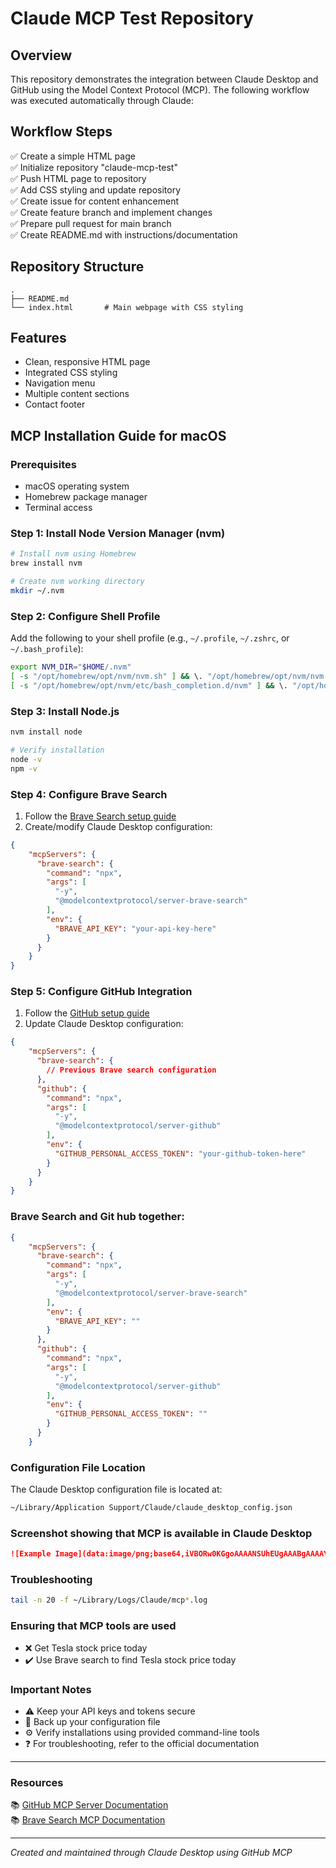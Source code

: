 # Claude MCP Test Repository

## Overview
This repository demonstrates the integration between Claude Desktop and GitHub using the Model Context Protocol (MCP). The following workflow was executed automatically through Claude:

## Workflow Steps
✅ Create a simple HTML page  
✅ Initialize repository "claude-mcp-test"  
✅ Push HTML page to repository  
✅ Add CSS styling and update repository  
✅ Create issue for content enhancement  
✅ Create feature branch and implement changes  
✅ Prepare pull request for main branch  
✅ Create README.md with instructions/documentation  

## Repository Structure
```
.
├── README.md
└── index.html       # Main webpage with CSS styling
```

## Features
- Clean, responsive HTML page
- Integrated CSS styling
- Navigation menu
- Multiple content sections
- Contact footer

## MCP Installation Guide for macOS

### Prerequisites
- macOS operating system
- Homebrew package manager
- Terminal access

### Step 1: Install Node Version Manager (nvm)
```bash
# Install nvm using Homebrew
brew install nvm

# Create nvm working directory
mkdir ~/.nvm
```

### Step 2: Configure Shell Profile
Add the following to your shell profile (e.g., `~/.profile`, `~/.zshrc`, or `~/.bash_profile`):
```bash
export NVM_DIR="$HOME/.nvm"
[ -s "/opt/homebrew/opt/nvm/nvm.sh" ] && \. "/opt/homebrew/opt/nvm/nvm.sh"  # This loads nvm
[ -s "/opt/homebrew/opt/nvm/etc/bash_completion.d/nvm" ] && \. "/opt/homebrew/opt/nvm/etc/bash_completion.d/nvm"  # This loads nvm bash_completion
```

### Step 3: Install Node.js
```bash
nvm install node

# Verify installation
node -v
npm -v
```

### Step 4: Configure Brave Search
1. Follow the [Brave Search setup guide](https://github.com/modelcontextprotocol/servers/tree/main/src/brave-search)
2. Create/modify Claude Desktop configuration:
```json
{
    "mcpServers": {
      "brave-search": {
        "command": "npx",
        "args": [
          "-y",
          "@modelcontextprotocol/server-brave-search"
        ],
        "env": {
          "BRAVE_API_KEY": "your-api-key-here"
        }
      }
    }
}
```

### Step 5: Configure GitHub Integration
1. Follow the [GitHub setup guide](https://github.com/modelcontextprotocol/servers/tree/main/src/github)
2. Update Claude Desktop configuration:
```json
{
    "mcpServers": {
      "brave-search": {
        // Previous Brave search configuration
      },
      "github": {
        "command": "npx",
        "args": [
          "-y",
          "@modelcontextprotocol/server-github"
        ],
        "env": {
          "GITHUB_PERSONAL_ACCESS_TOKEN": "your-github-token-here"
        }
      }
    }
}
```

### Brave Search and Git hub together:

```json
{
    "mcpServers": {
      "brave-search": {
        "command": "npx",
        "args": [
          "-y",
          "@modelcontextprotocol/server-brave-search"
        ],
        "env": {
          "BRAVE_API_KEY": ""
        }
      },
      "github": {
        "command": "npx",
        "args": [
          "-y",
          "@modelcontextprotocol/server-github"
        ],
        "env": {
          "GITHUB_PERSONAL_ACCESS_TOKEN": ""
        }
      }
    }
```

### Configuration File Location
The Claude Desktop configuration file is located at:
```bash
~/Library/Application Support/Claude/claude_desktop_config.json
```

### Screenshot showing that MCP is available in Claude Desktop
```markdown
![Example Image](data:image/png;base64,iVBORw0KGgoAAAANSUhEUgAAABgAAAAYCAMAAADXqc3KAAAB+FBMVEUAAAA/mUPidDHiLi5Cn0XkNTPmeUrkdUg/m0Q0pEfcpSbwaVdKskg+lUP4zA/iLi3msSHkOjVAmETdJSjtYFE/lkPnRj3sWUs8kkLeqCVIq0fxvhXqUkbVmSjwa1n1yBLepyX1xxP0xRXqUkboST9KukpHpUbuvRrzrhF/...)
```

### Troubleshooting
```bash
tail -n 20 -f ~/Library/Logs/Claude/mcp*.log
```

### Ensuring that MCP tools are used
- ❌  Get Tesla stock price today
- ✔️  Use Brave search to find Tesla stock price today

### Important Notes
- ⚠️ Keep your API keys and tokens secure
- 📄 Back up your configuration file
- ⚙️ Verify installations using provided command-line tools
- ❓ For troubleshooting, refer to the official documentation

---

### Resources
📚 [GitHub MCP Server Documentation](https://github.com/modelcontextprotocol/servers/tree/main/src/github)  
📚 [Brave Search MCP Documentation](https://github.com/modelcontextprotocol/servers/tree/main/src/brave-search)

---

*Created and maintained through Claude Desktop using GitHub MCP*
